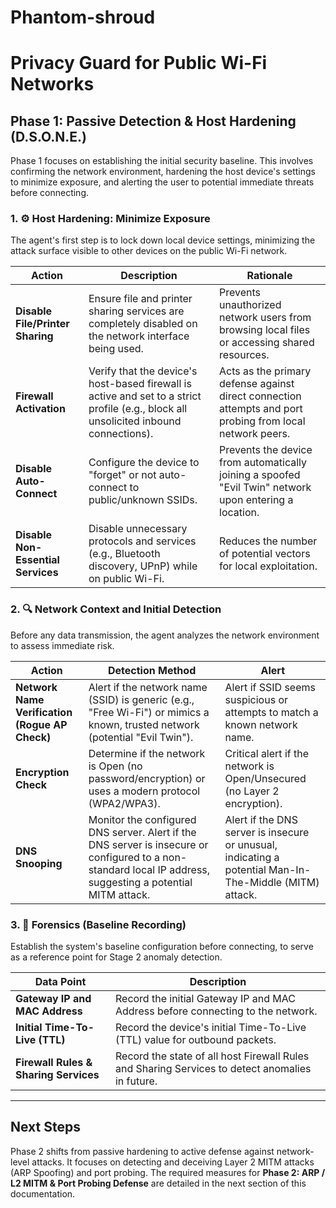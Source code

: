 # Phantom-shroud
# Privacy Guard for Public Wi-Fi Networks

## Phase 1: Passive Detection & Host Hardening (D.S.O.N.E.)

Phase 1 focuses on establishing the initial security baseline. This involves confirming the network environment, hardening the host device's settings to minimize exposure, and alerting the user to potential immediate threats before connecting.

### 1. ⚙️ Host Hardening: Minimize Exposure
The agent's first step is to lock down local device settings, minimizing the attack surface visible to other devices on the public Wi-Fi network.

| Action                         | Description                                                                                                                                      | Rationale                                                                                             |
|--------------------------------|--------------------------------------------------------------------------------------------------------------------------------------------------|------------------------------------------------------------------------------------------------------|
| **Disable File/Printer Sharing** | Ensure file and printer sharing services are completely disabled on the network interface being used.                                             | Prevents unauthorized network users from browsing local files or accessing shared resources.       |
| **Firewall Activation**         | Verify that the device's host-based firewall is active and set to a strict profile (e.g., block all unsolicited inbound connections).               | Acts as the primary defense against direct connection attempts and port probing from local network peers. |
| **Disable Auto-Connect**        | Configure the device to "forget" or not auto-connect to public/unknown SSIDs.                                                                     | Prevents the device from automatically joining a spoofed "Evil Twin" network upon entering a location. |
| **Disable Non-Essential Services** | Disable unnecessary protocols and services (e.g., Bluetooth discovery, UPnP) while on public Wi-Fi.                                                | Reduces the number of potential vectors for local exploitation.                                      |

### 2. 🔍 Network Context and Initial Detection
Before any data transmission, the agent analyzes the network environment to assess immediate risk.

| Action                         | Detection Method                                                                                                                                  | Alert                                                                                                      |
|--------------------------------|--------------------------------------------------------------------------------------------------------------------------------------------------|------------------------------------------------------------------------------------------------------------|
| **Network Name Verification (Rogue AP Check)** | Alert if the network name (SSID) is generic (e.g., "Free Wi-Fi") or mimics a known, trusted network (potential "Evil Twin").                      | Alert if SSID seems suspicious or attempts to match a known network name.                                  |
| **Encryption Check**           | Determine if the network is Open (no password/encryption) or uses a modern protocol (WPA2/WPA3).                                                  | Critical alert if the network is Open/Unsecured (no Layer 2 encryption).                                  |
| **DNS Snooping**               | Monitor the configured DNS server. Alert if the DNS server is insecure or configured to a non-standard local IP address, suggesting a potential MITM attack. | Alert if the DNS server is insecure or unusual, indicating a potential Man-In-The-Middle (MITM) attack. |

### 3. 📝 Forensics (Baseline Recording)
Establish the system's baseline configuration before connecting, to serve as a reference point for Stage 2 anomaly detection.

| Data Point                    | Description                                                                                                                                      |
|--------------------------------|--------------------------------------------------------------------------------------------------------------------------------------------------|
| **Gateway IP and MAC Address** | Record the initial Gateway IP and MAC Address before connecting to the network.                                                                  |
| **Initial Time-To-Live (TTL)** | Record the device's initial Time-To-Live (TTL) value for outbound packets.                                                                       |
| **Firewall Rules & Sharing Services** | Record the state of all host Firewall Rules and Sharing Services to detect anomalies in future.                                                 |

---

## Next Steps
Phase 2 shifts from passive hardening to active defense against network-level attacks. It focuses on detecting and deceiving Layer 2 MITM attacks (ARP Spoofing) and port probing. The required measures for **Phase 2: ARP / L2 MITM & Port Probing Defense** are detailed in the next section of this documentation.